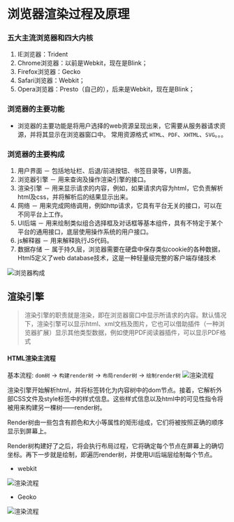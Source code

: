 
# 浏览器渲染过程及原理


### 五大主流浏览器和四大内核
1. IE浏览器：Trident
2. Chrome浏览器：以前是Webkit，现在是Blink；
3. Firefox浏览器：Gecko
4. Safari浏览器：Webkit；
5. Opera浏览器：Presto（自己的），后来是Webkit，现在是Blink； 

### 浏览器的主要功能
  * 浏览器的主要功能是将用户选择的web资源呈现出来，它需要从服务器请求资源，并将其显示在浏览器窗口中。
  常用资源格式 `HTML`、`PDF`、`XHTML`、`SVG`。。。

### 浏览器的主要构成
1. 用户界面 － 包括地址栏、后退/前进按钮、书签目录等，UI界面。
2. 浏览器引擎 － 用来查询及操作渲染引擎的接口。
3. 渲染引擎 － 用来显示请求的内容，例如，如果请求内容为html，它负责解析html及css，并将解析后的结果显示出来。
4. 网络 － 用来完成网络调用，例如http请求，它具有平台无关的接口，可以在不同平台上工作。
5. UI后端 － 用来绘制类似组合选择框及对话框等基本组件，具有不特定于某个平台的通用接口，底层使用操作系统的用户接口。
6. js解释器 － 用来解释执行JS代码。
7. 数据存储 － 属于持久层，浏览器需要在硬盘中保存类似cookie的各种数据，Html5定义了web database技术，这是一种轻量级完整的客户端存储技术

![浏览器构成](https://pic002.cnblogs.com/images/2011/265173/2011110316262567.png)


## 渲染引擎
> 渲染引擎的职责就是渲染，即在浏览器窗口中显示所请求的内容。默认情况下，渲染引擎可以显示html、xml文档及图片，它也可以借助插件（一种浏览器扩展）显示其他类型数据，例如使用PDF阅读器插件，可以显示PDF格式
 
#### HTML渲染主流程
基本流程: `dom树` -> `构建render树` -> `布局render树` -> `绘制render树`
![渲染流程](https://pic002.cnblogs.com/images/2011/265173/2011110316263715.png)

渲染引擎开始解析html，并将标签转化为内容树中的dom节点。接着，它解析外部CSS文件及style标签中的样式信息。这些样式信息以及html中的可见性指令将被用来构建另一棵树——render树。

Render树由一些包含有颜色和大小等属性的矩形组成，它们将被按照正确的顺序显示到屏幕上。

Render树构建好了之后，将会执行布局过程，它将确定每个节点在屏幕上的确切坐标。再下一步就是绘制，即遍历render树，并使用UI后端层绘制每个节点。

* webkit

![渲染流程](https://pic002.cnblogs.com/images/2011/265173/2011110316264892.png)

* Geoko

![渲染流程](https://pic002.cnblogs.com/images/2011/265173/2011110316270146.jpg)


